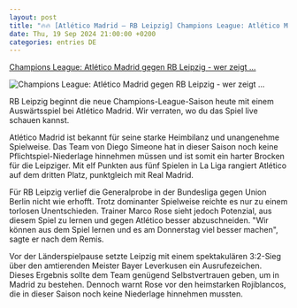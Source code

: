 ```yaml
---
layout: post
title: "🔥🔥 [Atlético Madrid – RB Leipzig] Champions League: Atlético Madrid gegen RB Leipzig - wer zeigt ..."
date: Thu, 19 Sep 2024 21:00:00 +0200
categories: entries DE
---
```

[Champions League: Atlético Madrid gegen RB Leipzig - wer zeigt ...](https://www.tvspielfilm.de/news/streaming/champions-league-atletico-madrid-gegen-rb-leipzig-wer-zeigt-das-spiel-live,12588996,ApplicationArticle.html)

![Champions League: Atlético Madrid gegen RB Leipzig - wer zeigt ...](https://a2.tvspielfilm.de/imedia/9004/12589004,uYDgfPW8wWxYgFrAaoH3cppPaeqyubkUroGcK7fwy8_FdCKcQ58dKp2T9lNeEqmglnrtDFA3sNeNFz_7HWbTpQ==.jpg)

RB Leipzig beginnt die neue Champions-League-Saison heute mit einem Auswärtsspiel bei Atlético Madrid. Wir verraten, wo du das Spiel live schauen kannst.

Atlético Madrid ist bekannt für seine starke Heimbilanz und unangenehme Spielweise. Das Team von Diego Simeone hat in dieser Saison noch keine Pflichtspiel-Niederlage hinnehmen müssen und ist somit ein harter Brocken für die Leipziger. Mit elf Punkten aus fünf Spielen in La Liga rangiert Atlético auf dem dritten Platz, punktgleich mit Real Madrid.

Für RB Leipzig verlief die Generalprobe in der Bundesliga gegen Union Berlin nicht wie erhofft. Trotz dominanter Spielweise reichte es nur zu einem torlosen Unentschieden. Trainer Marco Rose sieht jedoch Potenzial, aus diesem Spiel zu lernen und gegen Atlético besser abzuschneiden. "Wir können aus dem Spiel lernen und es am Donnerstag viel besser machen", sagte er nach dem Remis.

Vor der Länderspielpause setzte Leipzig mit einem spektakulären 3:2-Sieg über den amtierenden Meister Bayer Leverkusen ein Ausrufezeichen. Dieses Ergebnis sollte dem Team genügend Selbstvertrauen geben, um in Madrid zu bestehen. Dennoch warnt Rose vor den heimstarken Rojiblancos, die in dieser Saison noch keine Niederlage hinnehmen mussten.

